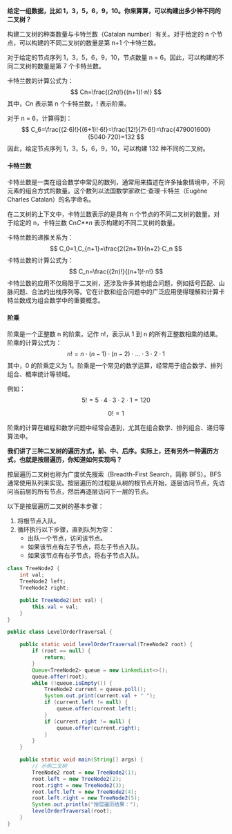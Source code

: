 

**给定一组数据，比如 1，3，5，6，9，10。你来算算，可以构建出多少种不同的二叉树？**



构建二叉树的种类数量与卡特兰数（Catalan number）有关。对于给定的 n 个节点，可以构建的不同二叉树的数量是第 n+1 个卡特兰数。

对于给定的节点序列 1，3，5，6，9，10，节点数量 n = 6。因此，可以构建的不同二叉树的数量是第 7 个卡特兰数。

卡特兰数的计算公式为：
$$
Cn=\frac{(2n)!}{(n+1)!⋅n!}
$$
其中，Cn  表示第 n 个卡特兰数，! 表示阶乘。

对于 n = 6，计算得到：
$$
C_6=\frac{(2⋅6)!}{(6+1)!⋅6!}=\frac{12!}{7!⋅6!}=\frac{479001600}{5040⋅720}=132
$$
因此，给定节点序列 1，3，5，6，9，10，可以构建 132 种不同的二叉树。



#### 卡特兰数



卡特兰数是一类在组合数学中常见的数列，通常用来描述在许多抽象情境中，不同元素的组合方式的数量。这个数列以法国数学家欧仁·查理·卡特兰（Eugène Charles Catalan）的名字命名。

在二叉树的上下文中，卡特兰数表示的是具有 n 个节点的不同二叉树的数量。对于给定的 n，卡特兰数 Cn*C**n* 表示构建的不同二叉树的数量。

卡特兰数的递推关系为：
$$
C_0=1,C_{n+1}=\frac{2(2n+1)}{n+2}⋅C_n
$$
卡特兰数的计算公式为：
$$
C_n=\frac{(2n)!}{(n+1)!⋅n!}
$$
卡特兰数的应用不仅局限于二叉树，还涉及许多其他组合问题，例如括号匹配、山脉问题、合法的出栈序列等。它在计数和组合问题中的广泛应用使得理解和计算卡特兰数成为组合数学中的重要概念。





#### 阶乘



阶乘是一个正整数 n 的阶乘，记作 n!，表示从 1 到 n 的所有正整数相乘的结果。阶乘的计算公式为：
$$
n!=n⋅(n−1)⋅(n−2)⋅…⋅3⋅2⋅1
$$
其中，0 的阶乘定义为 1。阶乘是一个常见的数学运算，经常用于组合数学、排列组合、概率统计等领域。

例如：
$$
5!=5⋅4⋅3⋅2⋅1=120
$$

$$
0!=1
$$

阶乘的计算在编程和数学问题中经常会遇到，尤其在组合数学、排列组合、递归等算法中。









**我们讲了三种二叉树的遍历方式，前、中、后序。实际上，还有另外一种遍历方式，也就是按层遍历，你知道如何实现吗？**



按层遍历二叉树也称为广度优先搜索（Breadth-First Search，简称 BFS）。BFS 通常使用队列来实现。按层遍历的过程是从树的根节点开始，逐层访问节点，先访问当前层的所有节点，然后再逐层访问下一层的节点。

以下是按层遍历二叉树的基本步骤：

1. 将根节点入队。
2. 循环执行以下步骤，直到队列为空：
   - 出队一个节点，访问该节点。
   - 如果该节点有左子节点，将左子节点入队。
   - 如果该节点有右子节点，将右子节点入队。

```java
class TreeNode2 {
    int val;
    TreeNode2 left;
    TreeNode2 right;

    public TreeNode2(int val) {
        this.val = val;
    }
}

public class LevelOrderTraversal {

    public static void levelOrderTraversal(TreeNode2 root) {
        if (root == null) {
            return;
        }
        Queue<TreeNode2> queue = new LinkedList<>();
        queue.offer(root);
        while (!queue.isEmpty()) {
            TreeNode2 current = queue.poll();
            System.out.print(current.val + " ");
            if (current.left != null) {
                queue.offer(current.left);
            }
            if (current.right != null) {
                queue.offer(current.right);
            }
        }
    }

    public static void main(String[] args) {
        // 示例二叉树
        TreeNode2 root = new TreeNode2(1);
        root.left = new TreeNode2(2);
        root.right = new TreeNode2(3);
        root.left.left = new TreeNode2(4);
        root.left.right = new TreeNode2(5);
        System.out.println("按层遍历结果：");
        levelOrderTraversal(root);
    }
}
```